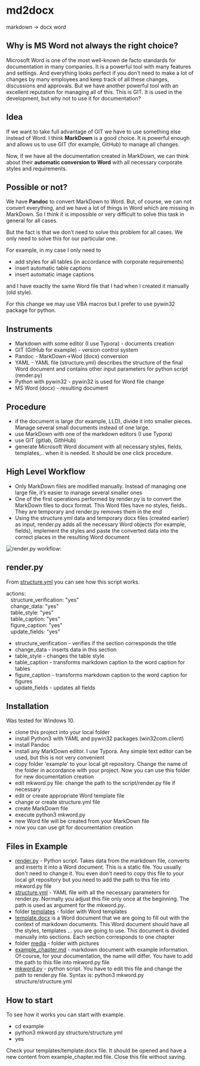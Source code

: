 # md2docx
markdown -> docx word 

## Why is MS Word not always the right choice?

Microsoft Word is one of the most well-known de facto standards for documentation in many companies. It is a powerful tool with many features and settings. And everything looks perfect if you don’t need to make a lot of changes by many employees and keep track of all these changes, discussions and approvals. But we have another powerful tool with an excellent reputation for managing all of this. This is GIT. It is used in the development, but why not to use it for documentation?

## Idea

If we want to take full advantage of GIT we have to use something else instead of Word. I think __MarkDown__ is a good choice. It is powerful enough and allows us to use GIT (for example, GitHub) to manage all changes.

Now, if we have all the documentation created in MarkDown, we can think about their __automatic conversion to Word__ with all necessary corporate styles and requirements.

## Possible or not?

We have __Pandoc__ to convert MarkDown to Word. But, of course, we can not convert everything, and we have a lot of things in Word which are missing in MarkDown. So I think it is impossible or very difficult to solve this task in general for all cases.

But the fact is that we don’t need to solve this problem for all cases. We only need to solve this for our particular one.

For example, in my case I only need to

- add styles for all tables (in accordance with corporate requirements)
- insert automatic table captions
- insert automatic image captions

and I have exactly the same Word file that I had when I created it manually (old style).

For this change we may use VBA macros but I prefer to use pywin32 package for python.

## Instruments

- Markdown with some editor (I use Typora) - documents creation
- GIT (GitHub for example) - version control system
- Pandoc - MarkDown->Wod (docx) conversion
- YAML - YAML file (structure.yml) describes the structure of the final Word document and contains other input parameters for python script (render.py)
- Python with pywin32 - pywin32 is used for Word file change
- MS Word (docx) - resulting document

## Procedure

- if the document is large (for example, LLD), divide it into smaller pieces. Manage several small documents instead of one large.
- use MarkDown with one of the markdown editors (I use Typora)
- use GIT (gitlab, GithHub)
- generate Microsoft Word document with all necessary styles, fields, templates,.. when it is needed. It should be one click procedure.


## High Level Workflow

- Only MarkDown files are modified manually. Instead of managing one large file, it’s easier to manage several smaller ones
- One of the first operations performed by render.py is to convert the MarkDown files to docx format. This Word files have no styles, fields.. They are temporary and render.py removes them in the end
- Using the structure.yml data and temporary docx files (created earlier) as input, render.py adds all the necessary Word objects (for example, fields), implement the styles and paste the converted data into the correct places in the resulting Word document

![render.py workflow:](https://github.com/nihole/md2docx/blob/master/example/media/md2word_work_flow.png)

## render.py

From <a href="https://github.com/nihole/md2docx/blob/master/example/structure.yml">structure.yml</a> you can see how this script works.

actions:  
&nbsp;&nbsp; structure_verification: "yes"  
&nbsp;&nbsp; change_data: "yes"  
&nbsp;&nbsp; table_style: "yes"  
&nbsp;&nbsp; table_caption: "yes"  
&nbsp;&nbsp; figure_caption: "yes"  
&nbsp;&nbsp; update_fields: "yes"  
    
- structure_verification - verifies if the section corresponds the title
- change_data - inserts data in this section
- table_style - changes the table style
- table_caption - transforms markdown caption to the word caption for tables
- figure_caption - transforms markdown caption to the word caption for figures
- update_fields - updates all fields


## Installation

Was tested for Windows 10.

- clone this project into your local folder
- install Python3 with YAML and pywin32 packages (win32com.client)
- install Pandoc
- install any MarkDown editor. I use Typora. Any simple text editor can be used, but this is not very convenient
- copy folder 'example' to your local git repository. Change the name of the folder in accordance with your project. Now you can use this folder for new documentation creation
- edit mkword.py file: change the path to the script/render.py file if necessary
- edit or create appropriate Word template file
- change or create structure.yml file
- create MarkDown file
- execute python3 mkword.py
- new Word file will be created from your MarkDown file
- now you can use git for documentation creation

## Files in Example
- <a href="https://github.com/nihole/md2docx/blob/master/scripts/render.py">render.py</a> - Python script. Takes data from the markdown file, converts and inserts it into a Word document. This is a static file. You usually don't need to change it. You even don't need to copy this file to your local git repository but you need to add the path to this file into mkword.py file
- <a href="https://github.com/nihole/md2docx/blob/master/example/structure/structure.yml">structure.yml</a> - YAML file with all the necessary parameters for render.py. Normally you adjust this file only once at the beginning. The path is used as argument for the mkword.py. 
- folder  <a href="https://github.com/nihole/md2docx/blob/master/example/templates">templates</a> - folder with Word templates
- <a href="https://github.com/nihole/md2docx/blob/master/example/templates/template.docx">template.docx</a> is a Word document that we are going to fill out with the context of markdown documents. This Word document should have all the styles, templates ... you are going to use. This document is divided manually into sections. Each section corresponds to one chapter
- folder <a href="https://github.com/nihole/md2docx/blob/master/example/media">media</a> - folder with pictures
- <a href="https://github.com/nihole/md2docx/blob/master/example/example_chapter.md">example_chapter.md</a> - markdown document with example information. Of course, for your documentation, the name will differ. You have to add the path to this file into mkword.py file
- <a href="https://github.com/nihole/md2docx/blob/master/example/mkword.py">mkword.py</a> - python script. You have to edit this file and change the path to render.py file. 
  Syntax is: python3 mkword.py structure/structure.yml

## How to start
To see how it works you can start with example.

- cd example
- python3 mkword.py structure/structure.yml
- yes

Check your templates/template.docx file. It should be opened and have a new content from example_chapter.md file. Close this file without saving.


